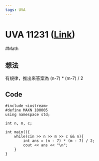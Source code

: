 ```yaml
---
tags: UVA
---
```

# UVA 11231 ([Link](https://onlinejudge.org/index.php?option=onlinejudge&Itemid=8&page=show_problem&problem=2172))
#Math

## 想法
有規律，推出來答案為 (n-7) * (m-7) / 2


## Code
```c=
#include <iostream>
#define MAXN 100005
using namespace std;

int n, m, c;

int main(){
    while(cin >> n >> m >> c && n){
        int ans = (n - 7) * (m - 7) / 2;
        cout << ans << "\n";
    }
}
```